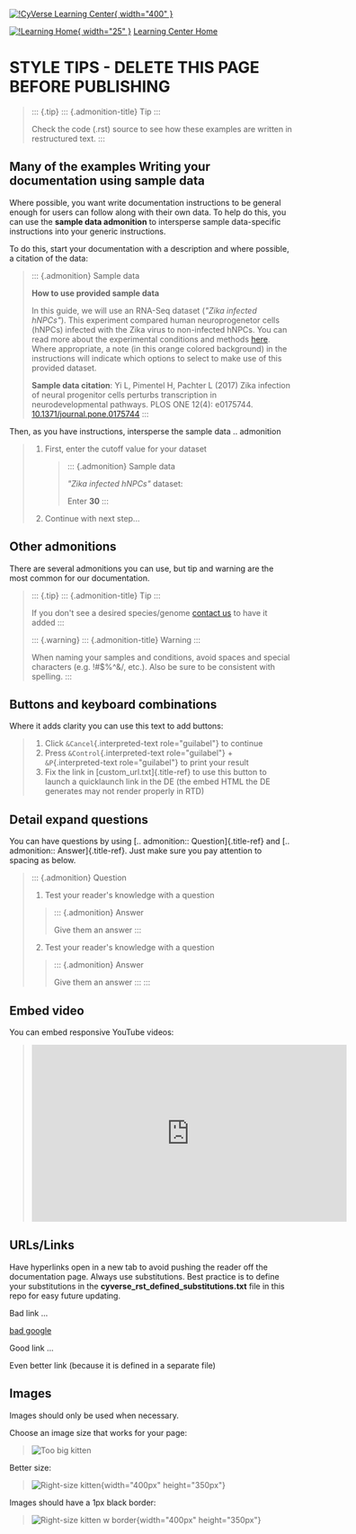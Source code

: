 [![!CyVerse Learning Center](../assets/cyverse_learning.png "CyVerse Learning Center"){ width="400" }](https://learning.cyverse.org)

[![!Learning Home](../assets/homeicon.png "Home"){ width="25" }](https://learning.cyverse.org) [Learning Center Home](http://learning.cyverse.org/)

STYLE TIPS - DELETE THIS PAGE BEFORE PUBLISHING
===============================================

> ::: {.tip}
> ::: {.admonition-title}
> Tip
> :::
>
> Check the code (.rst) source to see how these examples are written in
> restructured text.
> :::

Many of the examples Writing your documentation using sample data
-----------------------------------------------------------------

Where possible, you want write documentation instructions to be general
enough for users can follow along with their own data. To help do this,
you can use the **sample data admonition** to intersperse sample
data-specific instructions into your generic instructions.

To do this, start your documentation with a description and where
possible, a citation of the data:

> ::: {.admonition}
> Sample data
>
> **How to use provided sample data**
>
> In this guide, we will use an RNA-Seq dataset (*\"Zika infected
> hNPCs\"*). This experiment compared human neuroprogenetor cells
> (hNPCs) infected with the Zika virus to non-infected hNPCs. You can
> read more about the experimental conditions and methods
> [here](https://journals.plos.org/plosone/article?id=10.1371/journal.pone.0175744).
> Where appropriate, a note (in this orange colored background) in the
> instructions will indicate which options to select to make use of this
> provided dataset.
>
> **Sample data citation**: Yi L, Pimentel H, Pachter L (2017) Zika
> infection of neural progenitor cells perturbs transcription in
> neurodevelopmental pathways. PLOS ONE 12(4): e0175744.
> [10.1371/journal.pone.0175744](https://doi.org/10.1371/journal.pone.0175744)
> :::

Then, as you have instructions, intersperse the sample data ..
admonition

> 1.  First, enter the cutoff value for your dataset
>
>     > ::: {.admonition}
>     > Sample data
>     >
>     > *\"Zika infected hNPCs\"* dataset:
>     >
>     > Enter **30**
>     > :::
>
> 2.  Continue with next step\...

Other admonitions
-----------------

There are several admonitions you can use, but tip and warning are the
most common for our documentation.

> ::: {.tip}
> ::: {.admonition-title}
> Tip
> :::
>
> If you don\'t see a desired species/genome [contact
> us](https://dnasubway.cyverse.org/feedback.html) to have it added
> :::
>
> ::: {.warning}
> ::: {.admonition-title}
> Warning
> :::
>
> When naming your samples and conditions, avoid spaces and special
> characters (e.g. !\#\$%\^&/, etc.). Also be sure to be consistent with
> spelling.
> :::

Buttons and keyboard combinations
---------------------------------

Where it adds clarity you can use this text to add buttons:

> 1.  Click `&Cancel`{.interpreted-text role="guilabel"} to continue
> 2.  Press `&Control`{.interpreted-text role="guilabel"} +
>     `&P`{.interpreted-text role="guilabel"} to print your result
> 3.  Fix the link in [custom\_url.txt]{.title-ref} to use this button
>     to launch a quicklaunch link in the DE (the embed HTML the DE
>     generates may not render properly in RTD)

Detail expand questions
-----------------------

You can have questions by using [.. admonition:: Question]{.title-ref}
and [.. admonition:: Answer]{.title-ref}. Just make sure you pay
attention to spacing as below.

> ::: {.admonition}
> Question
>
> 1.  Test your reader\'s knowledge with a question
>
> > ::: {.admonition}
> > Answer
> >
> > Give them an answer
> > :::
>
> 2.  Test your reader\'s knowledge with a question
>
> > ::: {.admonition}
> > Answer
> >
> > Give them an answer
> > :::
> :::

Embed video
-----------

You can embed responsive YouTube videos:

> <div class="video-container">
> <iframe width="560" height="315" align="center"
> src="https://www.youtube.com/embed/XLBpway_jG8" frameborder="0"
> allow="accelerometer; autoplay; encrypted-media; gyroscope; picture-in-picture"
> allowfullscreen></iframe>
> </div>

URLs/Links
----------

Have hyperlinks open in a new tab to avoid pushing the reader off the
documentation page. Always use substitutions. Best practice is to define
your substitutions in the **cyverse\_rst\_defined\_substitutions.txt**
file in this repo for easy future updating.

Bad link \...

[bad google](https://www.google.com/)

Good link \...

Even better link (because it is defined in a separate file)

Images
------

Images should only be used when necessary.

Choose an image size that works for your page:

> ![Too big kitten](./img/kitten_no_border.png)

Better size:

> ![Right-size kitten](./img/kitten_no_border.png){width="400px"
> height="350px"}

Images should have a 1px black border:

> ![Right-size kitten w border](./img/kitten_w_border.png){width="400px"
> height="350px"}



